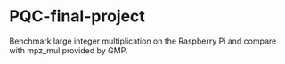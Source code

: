 # PQC-final-project
Benchmark large integer multiplication on the Raspberry Pi and compare with mpz_mul provided by GMP.
